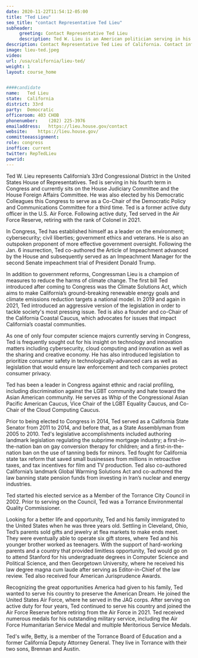 ```yaml
---
date: 2020-11-22T11:54:12-05:00
title: "Ted Lieu"
seo_title: "contact Representative Ted Lieu"
subheader:
     greeting: Contact Representative Ted Lieu 
     description: Ted W. Lieu is an American politician serving in his third term as the U.S. Representative for California's 33rd congressional district since 2015.
description: Contact Representative Ted Lieu of California. Contact information for Ted Lieu includes email address, phone number, and mailing address.
image: lieu-ted.jpeg
video: 
url: /usa/california/lieu-ted/
weight: 1
layout: course_home


####candidate
name:	Ted Lieu
state:	California
district: 33rd
party:	Democratic
officeroom:	403 CHOB
phonenumber:	(202) 225-3976
emailaddress:	https://lieu.house.gov/contact
website:	https://lieu.house.gov/
committeeassignment: 
role: congress
inoffice: current
twitter: RepTedLieu
powrid: 
---
```

Ted W. Lieu represents California’s 33rd Congressional District in the United States House of Representatives.  Ted is serving in his fourth term in Congress and currently sits on the House Judiciary Committee and the House Foreign Affairs Committee. He was also elected by his Democratic Colleagues this Congress to serve as a Co-Chair of the Democratic Policy and Communications Committee for a third time. Ted is a former active duty officer in the U.S. Air Force. Following active duty, Ted served in the Air Force Reserve, retiring with the rank of Colonel in 2021.

In Congress, Ted has established himself as a leader on the environment; cybersecurity; civil liberties; government ethics and veterans. He is also an outspoken proponent of more effective government oversight. Following the Jan. 6 insurrection, Ted co-authored the Article of Impeachment advanced by the House and subsequently served as an Impeachment Manager for the second Senate impeachment trial of President Donald Trump.

In addition to government reforms, Congressman Lieu is a champion of measures to reduce the harms of climate change. The first bill Ted introduced after coming to Congress was the Climate Solutions Act, which aims to make California’s ground-breaking renewable energy goals and climate emissions reduction targets a national model. In 2019 and again in 2021, Ted introduced an aggressive version of the legislation in order to tackle society's most pressing issue. Ted is also a founder and co-Chair of the California Coastal Caucus, which advocates for issues that impact California’s coastal communities.

As one of only four computer science majors currently serving in Congress, Ted is frequently sought out for his insight on technology and innovation matters including cybersecurity, cloud computing and innovation as well as the sharing and creative economy. He has also introduced legislation to prioritize consumer safety in technologically-advanced cars as well as legislation that would ensure law enforcement and tech companies protect consumer privacy.

Ted has been a leader in Congress against ethnic and racial profiling, including discrimination against the LGBT community and hate toward the Asian American community.  He serves as Whip of the Congressional Asian Pacific American Caucus, Vice Chair of the LGBT Equality Caucus, and Co-Chair of the Cloud Computing Caucus.

Prior to being elected to Congress in 2014, Ted served as a California State Senator from 2011 to 2014, and before that, as a State Assemblyman from 2005 to 2010. Ted's legislative accomplishments included authoring landmark legislation regulating the subprime mortgage industry; a first-in-the-nation ban on gay conversion therapy for children; and a first-in-the-nation ban on the use of tanning beds for minors. Ted fought for California state tax reform that saved small businesses from millions in retroactive taxes, and tax incentives for film and TV production.  Ted also co-authored California’s landmark Global Warming Solutions Act and co-authored the law banning state pension funds from investing in Iran’s nuclear and energy industries.

Ted started his elected service as a Member of the Torrance City Council in 2002.  Prior to serving on the Council, Ted was a Torrance Environmental Quality Commissioner. 

Looking for a better life and opportunity, Ted and his family immigrated to the United States when he was three years old.  Settling in Cleveland, Ohio, Ted’s parents sold gifts and jewelry at flea markets to make ends meet. They were eventually able to operate six gift stores, where Ted and his younger brother worked as teenagers. With the support of hard-working parents and a country that provided limitless opportunity, Ted would go on to attend Stanford for his undergraduate degrees in Computer Science and Political Science, and then Georgetown University, where he received his law degree magna cum laude after serving as Editor-in-Chief of the law review. Ted also received four American Jurisprudence Awards.

Recognizing the great opportunities America had given to his family, Ted wanted to serve his country to preserve the American Dream.  He joined the United States Air Force, where he served in the JAG corps.  After serving on active duty for four years, Ted continued to serve his country and joined the Air Force Reserve before retiring from the Air Force in 2021. Ted received numerous medals for his outstanding military service, including the Air Force Humanitarian Service Medal and multiple Meritorious Service Medals.

Ted's wife, Betty, is a member of the Torrance Board of Education and a former California Deputy Attorney General.  They live in Torrance with their two sons, Brennan and Austin.
